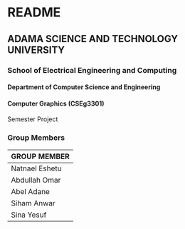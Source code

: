 # README

## ADAMA SCIENCE AND TECHNOLOGY UNIVERSITY

### School of Electrical Engineering and Computing

#### Department of Computer Science and Engineering

#### Computer Graphics (CSEg3301)

Semester Project

### Group Members

| GROUP MEMBER   |
|----------------|
| Natnael Eshetu |
| Abdullah Omar  |
| Abel Adane     |
| Siham Anwar    |
| Sina Yesuf     |
